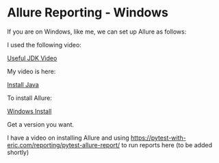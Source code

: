 # Allure Reporting - Windows

If you are on Windows, like me, we can set up Allure as follows:

I used the following video:

[Useful JDK Video](https://www.youtube.com/watch?v=-O4QVijnA7Y)

My video is here:

[Install Java](https://youtu.be/rSBF74Ydm58)

To install Allure: 

[Windows Install](https://allurereport.org/docs/install-for-windows/)

Get a version you want.

I have a video on installing Allure and using https://pytest-with-eric.com/reporting/pytest-allure-report/ to run reports here (to be added shortly)




